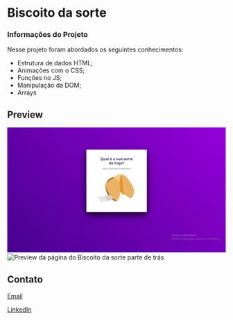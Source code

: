 # Biscoito da sorte

### Informações do Projeto

Nesse projeto foram abordados os seguintes conhecimentos:

- Estrutura de dados HTML;
- Animações com o CSS;
- Funções no JS;
- Manipulação da DOM;
- Arrays

## Preview

![Preview da página do Biscoito da sorte parte da frente](https://github.com/vini120889/biscoito_da_sorte/blob/main/Biscoito%20da%20sorte/assets/preview%20frente.png)
![Preview da página do Biscoito da sorte parte de trás](https://github.com/vini120889/biscoito_da_sorte/blob/main/Biscoito%20da%20sorte/assets/preview%20atr%C3%A1s.png)

## Contato

[Email](mailto:vini.cius@uol.com.br)

[LinkedIn](https://www.linkedin.com/in/vinicius-azevedo-de-carvalho-14701375/)
